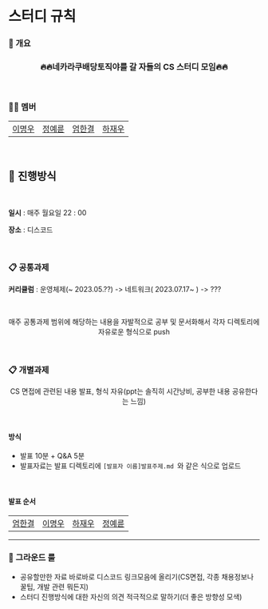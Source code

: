 # 스터디 규칙
### 🐶 개요

<h3 align="center">🔥🔥네카라쿠배당토직야를 갈 자들의 CS 스터디 모임🔥🔥</h3>

<br>

### 🤼‍♂️ 멤버
<table>
  <tr>
    <td align="center">
      <a href="https://github.com/JeongHwan-dev">
        이명우
      </a>
    </td>
    <td align="center">
      <a href="https://github.com/YeryunJung">
        정예륜
      </a>
    </td>
    <td align="center">
      <a href="https://github.com/ah9mon">
        엄한결
      </a>
    </td>
    <td align="center">
      <a href="https://github.com/jwoohaha">
        하재우
      </a>
    </td>
  </tr>
</table>

<br>

## 🤝 진행방식
<br>

**일시** : 매주 월요일 22 : 00

**장소** : 디스코드

<br>

### 📋 공통과제

**커리큘럼** : 운영체제(~ 2023.05.??) -> 네트워크( 2023.07.17~ ) -> ???

<br>

<p align="center">매주 공통과제 범위에 해당하는 내용을 자발적으로 공부 및 문서화해서 각자 디렉토리에 자유로운 형식으로 push</p>
<br>

### 📋 개별과제
 <p align="center">CS 면접에 관련된 내용 발표, 형식 자유(ppt는 솔직히 시간낭비, 공부한 내용 공유한다는 느낌)</p>
 
 <br>
 
#### 방식

* 발표 10분 + Q&A 5분
* 발표자료는 발표 디렉토리에 `[발표자 이름]발표주제.md `와 같은 식으로 업로드
<br>

#### 발표 순서
<table>
  <tr>
    <td align="center">
      <a href="https://github.com/ah9mon">
        엄한결
      </a>
    </td>
    <td align="center">
      <a href="https://github.com/Fishphobia gg">
        이명우
      </a>
    </td>
    <td align="center">
      <a href="https://github.com/jwoohaha">
        하재우
      </a>
    </td>
    <td align="center">
      <a href="https://github.com/YeryunJung">
        정예륜
      </a>
    </td>
  </tr>
</table>

---

### 🚩 그라운드 룰

* 공유할만한 자료 바로바로 디스코드 링크모음에 올리기(CS면접, 각종 채용정보나 꿀팁, 개발 관련 뭐든지)
* 스터디 진행방식에 대한 자신의 의견 적극적으로 말하기(더 좋은 방향성 모색)

<br>
<br>
